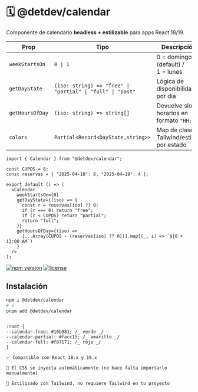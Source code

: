 # 🗓️ @detdev/calendar

Componente de calendario **headless + estilizable** para apps React 18/19.

| Prop            | Tipo                                                       | Descripción                                  |
| --------------- | ---------------------------------------------------------- | -------------------------------------------- |
| `weekStartsOn`  | `0 \| 1`                                                   | 0 = domingo (default) / 1 = lunes            |
| `getDayState`   | `(iso: string) => "free" \| "partial" \| "full" \| "past"` | Lógica de disponibilidad por día             |
| `getHoursOfDay` | `(iso: string) => string[]`                                | Devuelve slots horarios en formato `"HH:MM"` |
| `colors`        | `Partial<Record<DayState,string>>`                         | Map de clases Tailwind/estilos por estado    |

```tsx
import { Calendar } from "@detdev/calendar";

const CUPOS = 8;
const reservas = { "2025-04-18": 8, "2025-04-19": 4 };

export default () => (
  <Calendar
    weekStartsOn={0}
    getDayState={(iso) => {
      const r = reservas[iso] ?? 0;
      if (r === 0) return "free";
      if (r < CUPOS) return "partial";
      return "full";
    }}
    getHoursOfDay={(iso) =>
      [...Array(CUPOS - (reservas[iso] ?? 0))].map((_, i) => `${8 + i}:00 AM`)
    }
  />
);
```

[![npm version](https://img.shields.io/npm/v/@detdev/calendar.svg)](https://www.npmjs.com/package/@detdev/calendar)
[![license](https://img.shields.io/npm/l/@detdev/calendar.svg)](LICENSE)

## Instalación

```bash
npm i @detdev/calendar
# ó
pnpm add @detdev/calendar


```

```Colores por defecto

:root {
--calendar-free: #10b981; /_ verde _/
--calendar-partial: #facc15; /_ amarillo _/
--calendar-full: #f87171; /_ rojo _/
}

````


```Notas Tecnicas
✅ Compatible con React 18.x y 19.x

🎨 El CSS se inyecta automáticamente (no hace falta importarlo manualmente)

💅 Estilizado con Tailwind, no requiere Tailwind en tu proyecto

````
